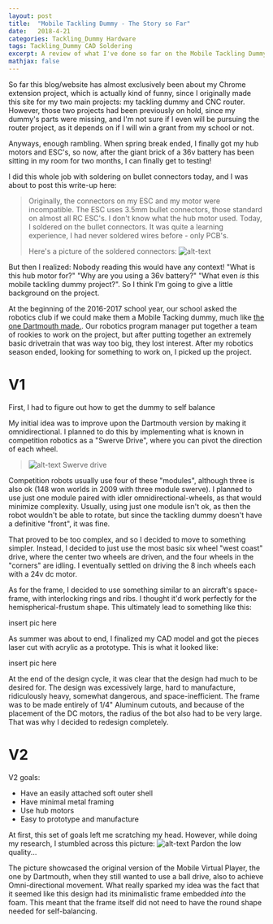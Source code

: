 ```yaml
---
layout: post
title:  "Mobile Tackling Dummy - The Story so Far"
date:   2018-4-21
categories: Tackling_Dummy Hardware
tags: Tackling_Dummy CAD Soldering
excerpt: A review of what I've done so far on the Mobile Tackling Dummy project. Part one of a two part series where I also look at my plan in the future.
mathjax: false
---
```


So far this blog/website has almost exclusively been about my Chrome extension project, which is actually kind of funny, since I originally made this site for my two main projects: my tackling dummy and CNC router. However, those two projects had been previously on hold, since my dummy's parts were missing, and I'm not sure if I even will be pursuing the router project, as it depends on if I will win a grant from my school or not.

Anyways, enough rambling. When spring break ended, I finally got my hub motors and ESC's, so now, after the giant brick of a 36v battery has been sitting in my room for two months, I can finally get to testing!

I did this whole job with soldering on bullet connectors today, and I was about to post this write-up here: 

>Originally, the connectors on my ESC and my motor were incompatible. The ESC uses 3.5mm bullet connectors, those standard on almost all RC ESC's. I don't know what the hub motor used. Today, I soldered on the bullet connectors. It was quite a learning experience, I had never soldered wires before - only PCB's.
>
>Here's a picture of the soldered connectors: ![alt-text](https://lh3.googleusercontent.com/HCnlAZbzZX3dk4xfdJnZdsmbAlsSjoK__8h5ob4dwFDSU_VrKPV8EpnItFR_kETkWbQqOg9ATxkaeXOZA76bVZGxyK7MZD4UXIA9u_E00nyMDNp4DMI5Ntyr_wAIByOfxf5zGcTvJE-CMoNTYnl46ulxZNhpPIgmXq6XGCl5IkirFSin8sikpBnwKhrO06YDaHD7GWfK7Zgt4V8Figf74ftJkAOFz7WV5-CZhGHatFZoIT96m_LCEzONZ9EmO77Ai4IgoIjfEtR2Z3bNm-_l2LSL_XQCgpMrZMRsjmolxiMuz26ULkX703c90fEM_tmFjKJEdNM0noYa4zOH9ISA7yHQizDAl-O0_58dNhNn_IYVRr1b80vbHoG-gLsf0gkmvw74Sw2Q0n-0zIDvyzO_hSkuYoZCGFzh0W7dIPodQW8Fbh6wlTql5Hm0IkqfZRr8GHaQttBPzRzUmmK_LibPxLbotFuyjAetqP-Zx7Gs0bvru-orvhiOpn6z8nmSuok10zcqBUYbqdUGVPik9K93ryP7k3wvlDpCJRq4D919L4h_WQxJbN15tMWznsNDqKt673UMuw0qgSD2bWRVJNmIFB6kVreWRuQ7-D87UP8=w949-h713-no)

But then I realized: Nobody reading this would have any context! "What is this hub motor for?" "Why are you using a 36v battery?" "What even *is* this mobile tackling dummy project?". So I think I'm going to give a little background on the project.

At the beginning of the 2016-2017 school year, our school asked the robotics club if we could make them a Mobile Tacking dummy, much like [the one Dartmouth made.](https://youtu.be/91vgE_ujVHM). Our robotics program manager put together a team of rookies to work on the project, but after putting together an extremely basic drivetrain that was way too big, they lost interest. After my robotics season ended, looking for something to work on, I picked up the project.

# V1

First, I had to figure out how to get the dummy to self balance

My initial idea was to improve upon the Dartmouth version by making it omnidirectional. I planned to do this by implementing what is known in competition robotics as a "Swerve Drive", where you can pivot the direction of each wheel.

>![alt-text](https://www.chiefdelphi.com/media/img/f4b/f4bab1ed34d518a739e64f81ce1613aa_l.jpg)
>Swerve drive

Competition robots usually use four of these "modules", although three is also ok (148 won worlds in 2009 with three module swerve). I planned to use just one module paired with idler omnidirectional-wheels, as that would minimize complexity. Usually, using just one module isn't ok, as then the robot wouldn't be able to rotate, but since the tackling dummy doesn't have a definitive "front", it was fine.

That proved to be too complex, and so I decided to move to something simpler. Instead, I decided to just use the most basic six wheel "west coast" drive, where the center two wheels are driven, and the four wheels in the "corners" are idling. I eventually settled on driving the 8 inch wheels each with a 24v dc motor.

As for the frame, I decided to use something similar to an aircraft's space-frame, with interlocking rings and ribs. I thought it'd work perfectly for the hemispherical-frustum shape. This ultimately lead to something like this:

insert pic here

As summer was about to end, I finalized my CAD model and got the pieces laser cut with acrylic as a prototype. This is what it looked like:

insert pic here

At the end of the design cycle, it was clear that the design had much to be desired for. The design was excessively large, hard to manufacture, ridiculously heavy, somewhat dangerous, and space-inefficient. The frame was to be made entirely of 1/4" Aluminum cutouts, and because of the placement of the DC motors, the radius of the bot also had to be very large. That was why I decided to redesign completely.

# V2
V2 goals:
- Have an easily attached soft outer shell
- Have minimal metal framing
- Use hub motors
- Easy to prototype and manufacture

At first, this set of goals left me scratching my head. However, while doing my research, I stumbled across this picture:
![alt-text](https://media.consumeraffairs.com/files/cache/news/Dartmouth_mobile_tackling_dummy_biggreenblogalert.blogspot_large.jpg)
Pardon the low quality...

The picture showcased the original version of the Mobile Virtual Player, the one by Dartmouth, when they still wanted to use a ball drive, also to achieve Omni-directional movement. What really sparked my idea was the fact that it seemed like this design had its minimalistic frame embedded *into* the foam. This meant that the frame itself did not need to have the round shape needed for self-balancing.        